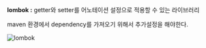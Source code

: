 **lombok :** getter와 setter를 어노테이션 설정으로 적용할 수 있는 라이브러리

 maven 환경에서 dependency를 가져오기 위해서 추가설정을 해야한다.



![lombok](C:\Users\multicampus\Desktop\정리\lombok.PNG)